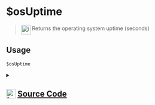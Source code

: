 # $osUptime
> <img align="top" src="https://upload.wikimedia.org/wikipedia/commons/thumb/e/e4/Infobox_info_icon.svg/160px-Infobox_info_icon.svg.png?20150409153300" alt="image" width="25" height="auto"> Returns the operating system uptime (seconds)
## Usage
```
$osUptime
```
<details>
<summary>
    
## <img align="top" src="https://cdn4.iconfinder.com/data/icons/iconsimple-logotypes/512/github-512.png" alt="image" width="25" height="auto">  [Source Code](https://github.com/tryforge/ForgeScript-V2/blob/main/src/native/osUptime.ts)
    
</summary>
    
```ts
import { NativeFunction, Return } from "../structures"
import os from "node:os"

export default new NativeFunction({
    name: "$osUptime",
    version: "1.0.7",
    description: "Returns the operating system uptime (seconds)",
    unwrap: false,
    execute() {
        return Return.success(os.uptime())
    },
})

```
    
</details>
